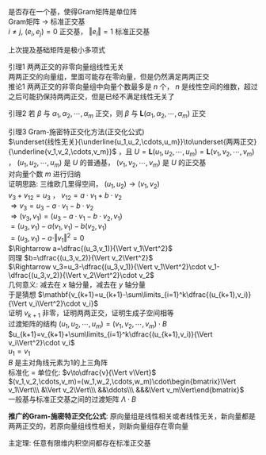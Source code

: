 是否存在一个基，使得Gram矩阵是单位阵  
Gram矩阵 $\to$ 标准正交基  
$i\neq j,\ (e_i,e_j)=0$ 正交基， $\Vert e_i\Vert=1$ 标准正交基  
  
上次提及基础矩阵是极小多项式  
  
引理1 两两正交的非零向量组线性无关  
两两正交的向量组，里面可能存在零向量，但是仍然满足两两正交  
推论1 两两正交的非零向量组中向量个数最多是 $n$ 个， $n$ 是线性空间的维数，超过之后可能扔保持两两正交，但是已经不满足线性无关了  
  
引理2 若 $\beta$ 与 $\alpha_1,\alpha_2,\cdots,\alpha_m$ 正交，则 $\beta$ 与 $\mathbf L(\alpha_1,\alpha_2,\cdots,\alpha_m)$ 正交  
  
引理3 Gram-施密特正交化方法(正交化公式)  
$\underset{线性无关}{\underline{u_1,u_2,\cdots,u_m}}\to\underset{两两正交}{\underline{v_1,v_2,\cdots,v_m}}$ ，且 $U=\mathbf L(u_1,u_2,\cdots,u_m)=\mathbf L(v_1,v_2,\cdots,v_m)$ ， $(u_1,u_2,\cdots,u_m)$ 是 $U$ 的普通基， $(v_1,v_2,\cdots,v_m)$ 是 $U$ 的正交基  
对向量个数 $m$ 进行归纳  
证明思路: 三维欧几里得空间， $(u_1,u_2)\to(v_1,v_2)$  
$v_3+v_{12}=u_3$ ， $v_{12}=a\cdot v_1+b\cdot v_2$  
$\Rightarrow v_3=u_3-a\cdot v_1-b\cdot v_2$  
$\Rightarrow(v_3,v_1)=(u_3-a\cdot v_1-b\cdot v_2,v_1)$  
$=(u_3,v_1)-a(v_1,v_1)-b(v_2,v_1)$  
$=(u_3,v_1)-a\cdot\Vert v_1\Vert^2=0$  
$\Rightarrow a=\dfrac{(u_3,v_1)}{\Vert v_1\Vert^2}$  
同理 $b=\dfrac{(u_3,v_2)}{\Vert v_2\Vert^2}$  
$\Rightarrow v_3=u_3-\dfrac{(u_3,v_1)}{\Vert v_1\Vert^2}\cdot v_1-\dfrac{(u_3,v_2)}{\Vert v_2\Vert^2}\cdot v_2$  
几何意义: 减去在 $x$ 轴分量，减去在 $y$ 轴分量  
于是猜想 $\mathbf{v_{k+1}=u_{k+1}-\sum\limits_{i=1}^k\dfrac{(u_{k+1},v_i)}{\Vert v_i\Vert^2}\cdot v_i}$  
证明 $v_{k+1}$ 非零，证明两两正交，证明生成子空间相等  
过渡矩阵的结构 $(u_1,u_2,\cdots,u_m)=(v_1,v_2,\cdots,v_m)\cdot B$  
$u_{k+1}=v_{k+1}+\sum\limits_{i=1}^k\dfrac{(u_{k+1},v_i)}{\Vert v_i\Vert^2}\cdot v_i$  
$u_1=v_1$  
$B$ 是主对角线元素为1的上三角阵  
标准化 $=$ 单位化:  $v\to\dfrac{v}{\Vert v\Vert}$  
$(v_1,v_2,\cdots,v_m)=(w_1,w_2,\cdots,w_m)\cdot\begin{bmatrix}\Vert v_1\Vert\\\ &\Vert v_2\Vert\\\ &&\ddots\\\ &&&\Vert v_m\Vert\end{bmatrix}$  
一般基与标准正交基之间的过渡矩阵 $\Lambda\cdot B$  
  
**推广的Gram-施密特正交化公式**: 原向量组是线性相关或者线性无关，新向量都是两两正交的，若原向量组线性相关，则新向量组存在零向量  
  
主定理: 任意有限维内积空间都存在标准正交基  
